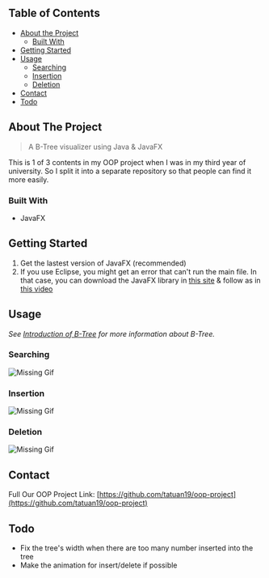 ## Table of Contents

* [About the Project](#about-the-project)
  * [Built With](#built-with)
* [Getting Started](#getting-started)
* [Usage](#usage)
  * [Searching](#searching)
  * [Insertion](#insertion)
  * [Deletion](#deletion)
* [Contact](#contact)
* [Todo](#todo)

## About The Project
> A B-Tree visualizer using Java & JavaFX

This is 1 of 3 contents in my OOP project when I was in my third year of university. So I split it into a separate repository so that people can find it more easily.

### Built With

* JavaFX

## Getting Started

1. Get the lastest version of JavaFX (recommended) 
2. If you use Eclipse, you might get an error that can't run the main file. In that case, you can download the JavaFX library in [this site](https://openjfx.io/) & follow as in [this video](https://www.youtube.com/watch?v=oVn6_2KuYbM&fbclid=IwAR176uxwT2HMlXVsyGEcThbwOjRKERHRvoNOxMF-t8OnDZd0o0kajEr7Fk4)

## Usage

_See [Introduction of B-Tree](https://www.geeksforgeeks.org/introduction-of-b-tree-2/) for more information about B-Tree._

### Searching

<img src="https://i.imgur.com/fUJs4QX.gif" title="BTree Searching" alt="Missing Gif">

### Insertion

<img src="https://i.imgur.com/3zmBmIB.gif" title="BTree Insertion" alt="Missing Gif">

### Deletion

<img src="https://i.imgur.com/leFi6w3.gif" title="BTree Deletion" alt="Missing Gif">

## Contact
Full Our OOP Project Link: [https://github.com/tatuan19/oop-project](https://github.com/tatuan19/oop-project)

## Todo

* Fix the tree's width when there are too many number inserted into the tree
* Make the animation for insert/delete if possible
